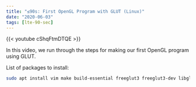 ```yaml
---
title: "≤90s: First OpenGL Program with GLUT (Linux)"
date: "2020-06-03"
tags: [lte-90-sec]
---
```


{{< youtube cShqFtmDTQE >}}

In this video, we run through the steps for making our first OpenGL program using GLUT.

List of packages to install:

```bash
sudo apt install vim make build-essential freeglut3 freeglut3-dev libglew1.5 libglew1.5-dev libglu1-mesa libglu1-mesa-dev libgl1-mesa-glx libgl1-mesa-dev mesa-common-dev libglew-dev libglfw3 libglfw3-dev libglm-dev
```